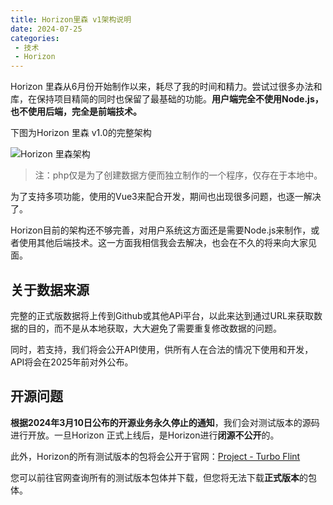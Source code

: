 ```yaml
---
title: Horizon里森 v1架构说明
date: 2024-07-25
categories:
 - 技术
 - Horizon
---
```


Horizon 里森从6月份开始制作以来，耗尽了我的时间和精力。尝试过很多办法和库，在保持项目精简的同时也保留了最基础的功能。**用户端完全不使用Node.js，也不使用后端，完全是前端技术。**

<!--more-->
下图为Horizon 里森 v1.0的完整架构

![Horizon 里森架构](https://static.turboflint.cn/image/horizon_v1.webp)

> 注：php仅是为了创建数据方便而独立制作的一个程序，仅存在于本地中。

为了支持多项功能，使用的Vue3来配合开发，期间也出现很多问题，也逐一解决了。

Horizon目前的架构还不够完善，对用户系统这方面还是需要Node.js来制作，或者使用其他后端技术。这一方面我相信我会去解决，也会在不久的将来向大家见面。

## 关于数据来源
完整的正式版数据将上传到Github或其他APi平台，以此来达到通过URL来获取数据的目的，而不是从本地获取，大大避免了需要重复修改数据的问题。

同时，若支持，我们将会公开API使用，供所有人在合法的情况下使用和开发，API将会在2025年前对外公布。

## 开源问题

**根据2024年3月10日公布的开源业务永久停止的通知**，我们会对测试版本的源码进行开放。一旦Horizon 正式上线后，是Horizon进行**闭源不公开**的。

此外，Horizon的所有测试版本的包将会公开于官网：[Project - Turbo Flint](https://turboflint.cn/project/horizon-source)

您可以前往官网查询所有的测试版本包体并下载，但您将无法下载**正式版本**的包体。
